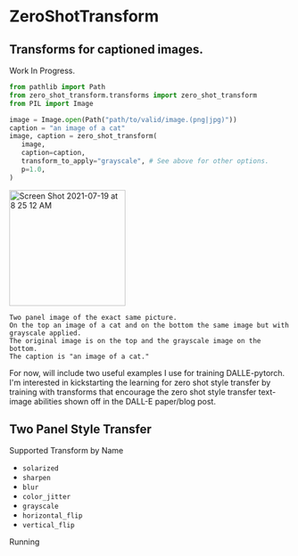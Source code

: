 # ZeroShotTransform

## Transforms for captioned images.

Work In Progress.

```python
from pathlib import Path
from zero_shot_transform.transforms import zero_shot_transform
from PIL import Image

image = Image.open(Path("path/to/valid/image.(png|jpg)"))
caption = "an image of a cat"
image, caption = zero_shot_transform(
   image,
   caption=caption,
   transform_to_apply="grayscale", # See above for other options.
   p=1.0,
)
```

<img width="208" alt="Screen Shot 2021-07-19 at 8 25 12 AM" src="https://user-images.githubusercontent.com/3994972/126166845-11a7ce50-c9eb-44aa-81da-0b451cc1363b.png">

```
Two panel image of the exact same picture.
On the top an image of a cat and on the bottom the same image but with grayscale applied.
The original image is on the top and the grayscale image on the bottom.
The caption is "an image of a cat."
```

For now, will include two useful examples I use for training DALLE-pytorch.
I'm interested in kickstarting the learning for zero shot style transfer 
by training with transforms that encourage the zero shot style transfer 
text-image abilities shown off in the DALL-E paper/blog post.

## Two Panel Style Transfer

Supported Transform by Name
- `solarized`
- `sharpen`
- `blur`
- `color_jitter`
- `grayscale`
- `horizontal_flip`
- `vertical_flip`

Running 

